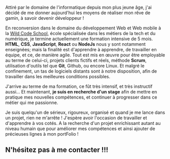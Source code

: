 Attiré par le domaine de l'informatique depuis mon plus jeune âge, j'ai décidé de me donner aujourd'hui les moyens de réaliser mon rêve de gamin, à savoir devenir développeur !

En reconversion dans le domaine du développement Web et Web mobile à la [Wild Code School](https://www.wildcodeschool.com/fr-FR), école spécialisée dans les métiers de la tech et du numérique,
je termine actuellement une formation intensive de 5 mois.
__HTML__, __CSS__, __JavaScript__, __React__ ou __NodeJs__ nous y sont notamment enseignées;
mais la finalité est d'apprendre à apprendre, de travailler en équipe, et ce, de manière agile.
Tout est mis en œuvre pour être employable au terme de celui-ci, projets clients fictifs et réels, méthode __Scrum__, utilisation d'outils tel que __Git__, Github, ou encore Linux.
Et malgré le confinement, un tas de logiciels distants sont à notre disposition, afin de travailler dans les meilleures conditions possibles.

J'arrive au terme de ma formation, ce fût très intensif, et très instructif aussi... Et maintenant, __je suis en recherche d'un stage__ afin de mettre en pratique mes nouvelles
 compétences, et continuer à progresser dans ce métier qui me passionne.

Je suis quelqu'un de sérieux, rigoureux, organisé et quand je me lance dans un projet, rien ne m'arrête ! J'espère avoir l'occasion de travailler et d'apprendre à vos cotés.
A la recherche d'un projet enrichissant autant au niveau humain que pour améliorer mes compétences et ainsi ajouter de précieuses lignes à mon portFolio !

## N'hésitez pas à me contacter !!!